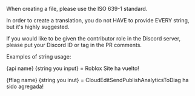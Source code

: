 When creating a file, please use the ISO 639-1 standard. 

In order to create a translation, you do not HAVE to provide EVERY string, but it's highly suggested.

If you would like to be given the contributor role in the Discord server, please put your Discord ID or tag in the PR comments.

Examples of string usage:

{api name} {string you input} = Roblox Site ha vuelto!

{fflag name} {string you inut} = CloudEditSendPublishAnalyticsToDiag ha sido agregada!
